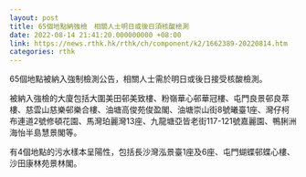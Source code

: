 ```yaml
---
layout: post
title: 65個地點納強檢　相關人士明日或後日須核酸檢測
date: 2022-08-14 21:41:20.000000000 +08:00
link: https://news.rthk.hk/rthk/ch/component/k2/1662389-20220814.htm
categories: rthk
---
```


65個地點被納入強制檢測公告，相關人士需於明日或後日接受核酸檢測。

被納入強檢的大廈包括大圍美田邨美致樓、粉嶺華心邨華冠樓、屯門良景邨良萃樓、慈雲山慈樂邨樂合樓、油塘高俊苑俊盈閣、油塘崇山街8號曦臺1座、灣仔柯布連道2號修頓花園、馬灣珀麗灣13座、九龍塘亞皆老街117-121號嘉麗園、鴨脷洲海怡半島慧景閣等。

有4個地點的污水樣本呈陽性，包括長沙灣泓景臺1座及6座、屯門蝴蝶邨蝶心樓、沙田康林苑景林閣。

